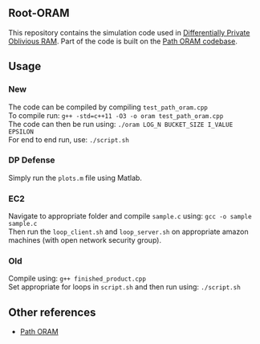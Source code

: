 ## Root-ORAM

This repository contains the simulation code used in [Differentially Private Oblivious RAM](https://arxiv.org/pdf/1601.03378.pdf). Part of the code is built on the [Path ORAM codebase](https://github.com/wangxiao1254/oram_simulator).

## Usage

### New
The code can be compiled by compiling `test_path_oram.cpp`  
To compile run: `g++ -std=c++11 -O3 -o oram test_path_oram.cpp`  
The code can then be run using: `./oram LOG_N BUCKET_SIZE I_VALUE EPSILON`  
For end to end run, use: `./script.sh`  

### DP Defense
Simply run the `plots.m` file using Matlab.  

### EC2
Navigate to appropriate folder and compile `sample.c` using: `gcc -o sample sample.c`  
Then run the `loop_client.sh` and `loop_server.sh` on appropriate amazon machines (with open network security group).  

### Old
Compile using: `g++ finished_product.cpp`  
Set appropriate for loops in `script.sh` and then run using: `./script.sh`  

## Other references
* [Path ORAM](https://eprint.iacr.org/2013/280.pdf)
